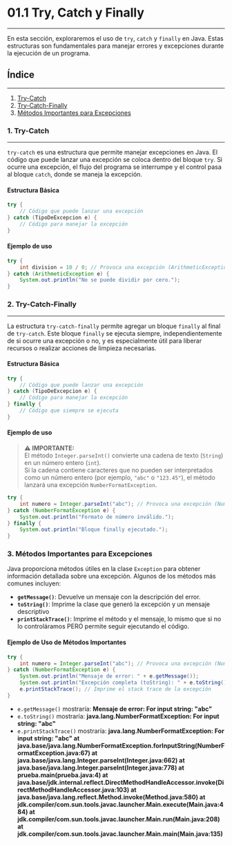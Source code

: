 # 01.1 Try, Catch y Finally
---
En esta sección, exploraremos el uso de `try`, `catch` y `finally` en Java. Estas estructuras son fundamentales para manejar errores y excepciones durante la ejecución de un programa.

## Índice
---
1. [Try-Catch](#1-try-catch)
2. [Try-Catch-Finally](#2-try-catch-finally)
3. [Métodos Importantes para Excepciones](#3-métodos-importantes-para-excepciones)

### 1. Try-Catch
---
`try-catch` es una estructura que permite manejar excepciones en Java. El código que puede lanzar una excepción se coloca dentro del bloque `try`. Si ocurre una excepción, el flujo del programa se interrumpe y el control pasa al bloque `catch`, donde se maneja la excepción.

#### Estructura Básica
```java
try {
    // Código que puede lanzar una excepción
} catch (TipoDeExcepcion e) {
    // Código para manejar la excepción
}
```

#### Ejemplo de uso
```java
try {
    int division = 10 / 0; // Provoca una excepción (ArithmeticException)
} catch (ArithmeticException e) {
    System.out.println("No se puede dividir por cero.");
}
```

### 2. Try-Catch-Finally
---
La estructura `try-catch-finally` permite agregar un bloque `finally` al final de `try-catch`. Este bloque `finally` se ejecuta siempre, independientemente de si ocurre una excepción o no, y es especialmente útil para liberar recursos o realizar acciones de limpieza necesarias.

#### Estructura Básica

```java
try {
    // Código que puede lanzar una excepción
} catch (TipoDeExcepcion e) {
    // Código para manejar la excepción
} finally {
    // Código que siempre se ejecuta
}
```

#### Ejemplo de uso

> **⚠️ IMPORTANTE:**  
> El método `Integer.parseInt()` convierte una cadena de texto (`String`) en un número entero (`int`).  
> Si la cadena contiene caracteres que no pueden ser interpretados como un número entero (por ejemplo, `"abc"` o `"123.45"`), el método lanzará una excepción `NumberFormatException`.

```java
try {
    int numero = Integer.parseInt("abc"); // Provoca una excepción (NumberFormatException)
} catch (NumberFormatException e) {
    System.out.println("Formato de número inválido.");
} finally {
    System.out.println("Bloque finally ejecutado.");
}
```
### 3. Métodos Importantes para Excepciones

Java proporciona métodos útiles en la clase `Exception` para obtener información detallada sobre una excepción. Algunos de los métodos más comunes incluyen:

- **`getMessage()`**: Devuelve un mensaje con la descripción del error.
- **`toString()`**: Imprime la clase que generó la excepción y un mensaje descriptivo
- **`printStackTrace()`**: Imprime el método y el mensaje, lo mismo que si no lo controláramos PERO permite seguir ejecutando el código.

#### Ejemplo de Uso de Métodos Importantes
```java
try {
    int numero = Integer.parseInt("abc"); // Provoca una excepción (NumberFormatException)
} catch (NumberFormatException e) {
    System.out.println("Mensaje de error: " + e.getMessage());
    System.out.println("Excepción completa (toString): " + e.toString()); // Muestra la representación de la excepción
    e.printStackTrace(); // Imprime el stack trace de la excepción
}
```
- `e.getMessage()` mostraría: **Mensaje de error: For input string: "abc"**
- `e.toString()` mostraría: **java.lang.NumberFormatException: For input string: "abc"**
- `e.printStackTrace()` mostraría: 
        **java.lang.NumberFormatException: For input string: "abc"
        at java.base/java.lang.NumberFormatException.forInputString(NumberFormatException.java:67)
        at java.base/java.lang.Integer.parseInt(Integer.java:662)
        at java.base/java.lang.Integer.parseInt(Integer.java:778)
        at prueba.main(prueba.java:4)
        at java.base/jdk.internal.reflect.DirectMethodHandleAccessor.invoke(DirectMethodHandleAccessor.java:103)
        at java.base/java.lang.reflect.Method.invoke(Method.java:580)
        at jdk.compiler/com.sun.tools.javac.launcher.Main.execute(Main.java:484)
        at jdk.compiler/com.sun.tools.javac.launcher.Main.run(Main.java:208)
        at jdk.compiler/com.sun.tools.javac.launcher.Main.main(Main.java:135)**